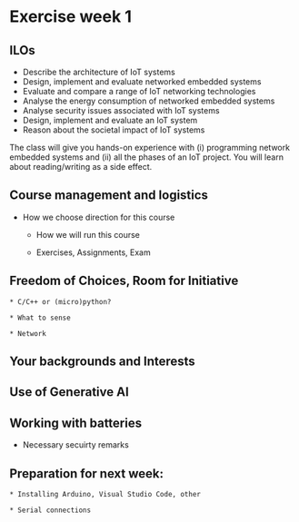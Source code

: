 # Exercise week 1


## ILOs

  * Describe the architecture of IoT systems
  * Design, implement and evaluate networked
embedded systems
  * Evaluate and compare a range of IoT networking
technologies
  * Analyse the energy consumption of networked
embedded systems
  * Analyse security issues associated with IoT systems
  * Design, implement and evaluate an IoT system
  * Reason about the societal impact of IoT systems


The class will give you hands-on experience with (i)
programming network embedded systems and (ii) all
the phases of an IoT project.
You will learn about reading/writing as a side effect.


## Course management and logistics

  * How we choose direction for this course

	* How we will run this course
	
	* Exercises, Assignments, Exam
	
## Freedom of Choices, Room for Initiative

	* C/C++ or (micro)python?
	
	* What to sense
	
	* Network

## Your backgrounds and Interests

## Use of Generative AI

## Working with batteries

  * Necessary secuirty remarks

## Preparation for next week:

	* Installing Arduino, Visual Studio Code, other
 
	* Serial connections
